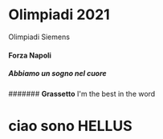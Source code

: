 # Olimpiadi 2021
Olimpiadi Siemens

#### Forza Napoli
##### Abbiamo un sogno nel cuore
####### **Grassetto** I'm the best in the word


# ciao sono HELLUS
